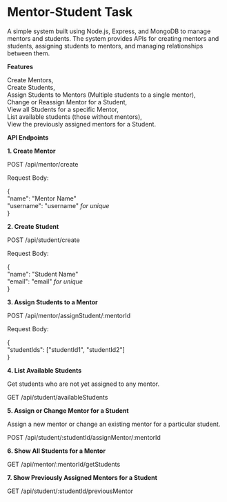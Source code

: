 # Mentor-Student Task 

A simple system built using Node.js, Express, and MongoDB to manage mentors and students. The system provides APIs for creating mentors and students, assigning students to mentors, and managing relationships between them.

**Features**

Create Mentors,<br>
Create Students,<br>
Assign Students to Mentors (Multiple students to a single mentor),<br>
Change or Reassign Mentor for a Student,<br>
View all Students for a specific Mentor,<br>
List available students (those without mentors),<br>
View the previously assigned mentors for a Student.

**API Endpoints**

**1. Create Mentor**

POST /api/mentor/create

Request Body:

{<br>
  "name": "Mentor Name"<br>
  "username": "username"  *for unique*<br>
}


**2. Create Student**

POST /api/student/create<br>

Request Body:

{<br>
  "name": "Student Name"<br>
  "email": "email"  *for unique*<br>
}


**3. Assign Students to a Mentor**

POST /api/mentor/assignStudent/:mentorId

Request Body:

{<br>
  "studentIds": ["studentId1", "studentId2"]<br>
}

**4. List Available Students**
   
Get students who are not yet assigned to any mentor.

GET /api/student/availableStudents


**5. Assign or Change Mentor for a Student**

Assign a new mentor or change an existing mentor for a particular student.

POST /api/student/:studentId/assignMentor/:mentorId


**6. Show All Students for a Mentor**

GET /api/mentor/:mentorId/getStudents

**7. Show Previously Assigned Mentors for a Student**

GET /api/student/:studentId/previousMentor

